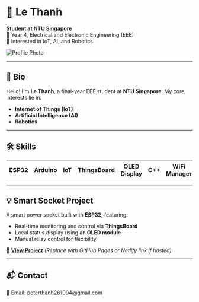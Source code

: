 # 👤 Le Thanh

**Student at NTU Singapore**  
📍 Year 4, Electrical and Electronic Engineering (EEE)  
🎯 Interested in IoT, AI, and Robotics  

![Profile Photo](https://scontent.fhan18-1.fna.fbcdn.net/v/t39.30808-6/279299476_1127806838014221_7610389923075894422_n.jpg?_nc_cat=103&ccb=1-7&_nc_sid=6ee11a&_nc_ohc=c0w143LMKEIQ7kNvwE34pQs&_nc_oc=Adl2Qqj0stqUvqQXMR3TWuKT6m5ZB9WOtKnkZ9y8g2f-UvQWtkE6sV6ZhuZgXGZTlPhL9xQzGyoDs_bflk2ouN03&_nc_zt=23&_nc_ht=scontent.fhan18-1.fna&_nc_gid=PlwiUuUFO_bdu8ae0ErIYA&oh=00_AfRXB8jAp_s_AyiVqPzi0SIPniS4Bm-GXIxGGtN2mFinKA&oe=688424CE)

---

## 🧠 Bio

Hello! I'm **Le Thanh**, a final-year EEE student at **NTU Singapore**. My core interests lie in:
- **Internet of Things (IoT)**
- **Artificial Intelligence (AI)**
- **Robotics**

---

## 🛠️ Skills

| ESP32 | Arduino | IoT | ThingsBoard | OLED Display | C++ | WiFi Manager |
|-------|---------|-----|-------------|---------------|-----|--------------|

---

## 💡 Smart Socket Project

A smart power socket built with **ESP32**, featuring:
- Real-time monitoring and control via **ThingsBoard**
- Local status display using an **OLED module**
- Manual relay control for flexibility

🔗 [**View Project**](file:///C:/Users/thanh/Downloads/Project.html#hardware) *(Replace with GitHub Pages or Netlify link if hosted)*

---

## 📬 Contact

📧 Email: [peterthanh261004@gmail.com](mailto:peterthanh261004@gmail.com)
